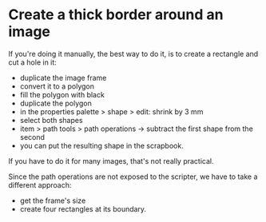 # Create a thick border around an image

If you're doing it manually, the best way to do it, is to create a rectangle and cut a hole in it:

- duplicate the image frame
- convert it to a polygon
- fill the polygon with black
- duplicate the polygon
- in the properties palette > shape > edit: shrink by 3 mm
- select both shapes
- item > path  tools > path operations -> subtract the first shape from the second
- you can put the resulting shape in the scrapbook.

If you have to do it for many images, that's not really practical.

Since the path operations are not exposed to the scripter, we have to take a different approach:

- get the frame's size
- create four rectangles at its boundary.
